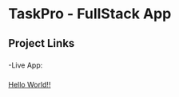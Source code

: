 <h1 align="left" color="red">TaskPro - FullStack App</h1>



###

<h2 align="left">Project Links</h2>

###

<p align="left">-Live App: <a href></p>

###

<p align="left">Hello World!!</p>

###


